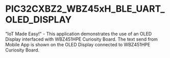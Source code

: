 # PIC32CXBZ2_WBZ45xH_BLE_UART_OLED_DISPLAY
"IoT Made Easy!" - This application demonstrates the use of an OLED Display interfaced with WBZ451HPE Curiosity Board. The text send from Mobile App is shown on the OLED Display connected to WBZ451HPE Curiosity Board.
